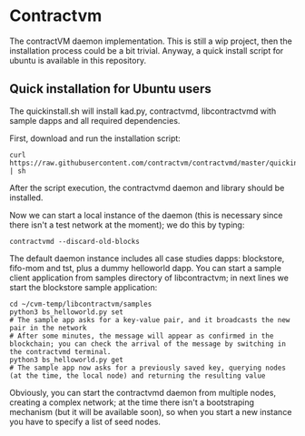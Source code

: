 # Contractvm
The contractVM daemon implementation. This is still a wip project, then the installation process could be a bit trivial. Anyway, a quick install script for ubuntu is available in this repository.


## Quick installation for Ubuntu users

The quickinstall.sh will install kad.py, contractvmd, libcontractvmd with sample dapps and all required dependencies.

First, download and run the installation script:

```shell
curl https://raw.githubusercontent.com/contractvm/contractvmd/master/quickinstall.sh | sh
```

After the script execution, the contractvmd daemon and library should be installed.

Now we can start a local instance of the daemon (this is necessary since there isn't a test network at the moment); we do this by typing:

```shell
contractvmd --discard-old-blocks
```

The default daemon instance includes all case studies dapps: blockstore, fifo-mom and tst, plus a dummy helloworld dapp. You can start a sample client application from samples directory of libcontractvm; in next lines we start the blockstore sample application:
	
```shell
cd ~/cvm-temp/libcontractvm/samples
python3 bs_helloworld.py set
# The sample app asks for a key-value pair, and it broadcasts the new pair in the network
# After some minutes, the message will appear as confirmed in the blockchain; you can check the arrival of the message by switching in the contractvmd terminal.
python3 bs_helloworld.py get
# The sample app now asks for a previously saved key, querying nodes (at the time, the local node) and returning the resulting value
```

Obviously, you can start the contractvmd daemon from multiple nodes, creating a complex network; at the time there isn't a bootstraping mechanism (but it will be available soon), so when you start a new instance you have to specify a list of seed nodes.
